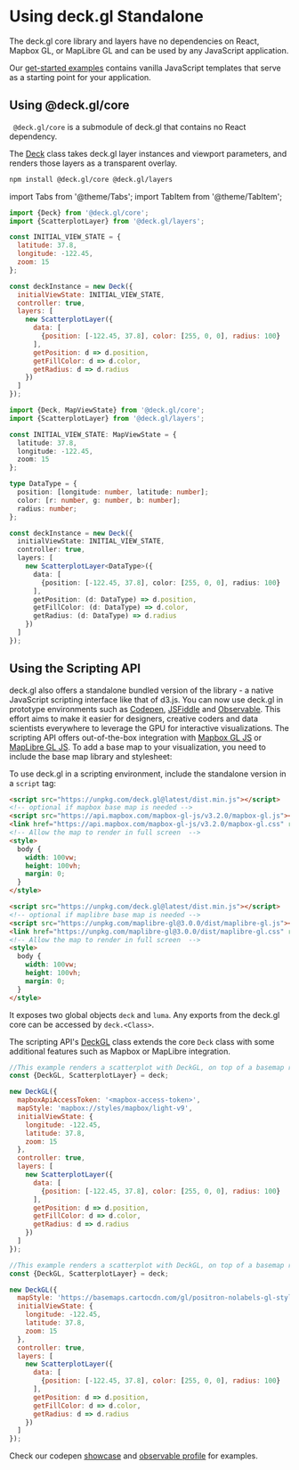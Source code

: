 # Using deck.gl Standalone

The deck.gl core library and layers have no dependencies on React, Mapbox GL, or MapLibre GL and can be used by any JavaScript application.

Our [get-started examples](https://github.com/visgl/deck.gl/tree/9.2-release/examples/get-started) contains vanilla JavaScript templates that serve as a starting point for your application.


## Using @deck.gl/core

` @deck.gl/core` is a submodule of deck.gl that contains no React dependency.

The [Deck](../api-reference/core/deck.md) class takes deck.gl layer instances and viewport parameters, and renders those layers as a transparent overlay.

```bash
npm install @deck.gl/core @deck.gl/layers
```

import Tabs from '@theme/Tabs';
import TabItem from '@theme/TabItem';

<Tabs groupId="language">
  <TabItem value="js" label="JavaScript">

```js
import {Deck} from '@deck.gl/core';
import {ScatterplotLayer} from '@deck.gl/layers';

const INITIAL_VIEW_STATE = {
  latitude: 37.8,
  longitude: -122.45,
  zoom: 15
};

const deckInstance = new Deck({
  initialViewState: INITIAL_VIEW_STATE,
  controller: true,
  layers: [
    new ScatterplotLayer({
      data: [
        {position: [-122.45, 37.8], color: [255, 0, 0], radius: 100}
      ],
      getPosition: d => d.position,
      getFillColor: d => d.color,
      getRadius: d => d.radius
    })
  ]
});
```

  </TabItem>
  <TabItem value="ts" label="TypeScript">

```ts
import {Deck, MapViewState} from '@deck.gl/core';
import {ScatterplotLayer} from '@deck.gl/layers';

const INITIAL_VIEW_STATE: MapViewState = {
  latitude: 37.8,
  longitude: -122.45,
  zoom: 15
};

type DataType = {
  position: [longitude: number, latitude: number];
  color: [r: number, g: number, b: number];
  radius: number;
};

const deckInstance = new Deck({
  initialViewState: INITIAL_VIEW_STATE,
  controller: true,
  layers: [
    new ScatterplotLayer<DataType>({
      data: [
        {position: [-122.45, 37.8], color: [255, 0, 0], radius: 100}
      ],
      getPosition: (d: DataType) => d.position,
      getFillColor: (d: DataType) => d.color,
      getRadius: (d: DataType) => d.radius
    })
  ]
});
```

  </TabItem>
</Tabs>


## Using the Scripting API

deck.gl also offers a standalone bundled version of the library - a native JavaScript scripting interface like that of d3.js. You can now use deck.gl in prototype environments such as [Codepen](https://codepen.io), [JSFiddle](https://jsfiddle.net) and [Observable](https://observablehq.com). This effort aims to make it easier for designers, creative coders and data scientists everywhere to leverage the GPU for interactive visualizations. The scripting API offers out-of-the-box integration with [Mapbox GL JS](https://mapbox.com) or [MapLibre GL JS](https://maplibre.org). To add a base map to your visualization, you need to include the base map library and stylesheet:

To use deck.gl in a scripting environment, include the standalone version in a `script` tag:

<Tabs groupId="map-library">
  <TabItem value="mapbox" label="Mapbox">

```html
<script src="https://unpkg.com/deck.gl@latest/dist.min.js"></script>
<!-- optional if mapbox base map is needed -->
<script src="https://api.mapbox.com/mapbox-gl-js/v3.2.0/mapbox-gl.js"></script>
<link href="https://api.mapbox.com/mapbox-gl-js/v3.2.0/mapbox-gl.css" rel="stylesheet" />
<!-- Allow the map to render in full screen  -->
<style>
  body {
    width: 100vw;
    height: 100vh;
    margin: 0;
  }
</style>
```

  </TabItem>
  <TabItem value="maplibre" label="MapLibre">

```html
<script src="https://unpkg.com/deck.gl@latest/dist.min.js"></script>
<!-- optional if maplibre base map is needed -->
<script src="https://unpkg.com/maplibre-gl@3.0.0/dist/maplibre-gl.js"></script>
<link href="https://unpkg.com/maplibre-gl@3.0.0/dist/maplibre-gl.css" rel="stylesheet" />
<!-- Allow the map to render in full screen  -->
<style>
  body {
    width: 100vw;
    height: 100vh;
    margin: 0;
  }
</style>
```

  </TabItem>
</Tabs>

It exposes two global objects `deck` and `luma`. Any exports from the deck.gl core can be accessed by `deck.<Class>`.

The scripting API's [DeckGL](../api-reference/core/deckgl.md) class extends the core `Deck` class with some additional features such as Mapbox or MapLibre integration.

<Tabs groupId="map-library">
  <TabItem value="mapbox" label="Mapbox">

```js
//This example renders a scatterplot with DeckGL, on top of a basemap rendered with mapbox-gl, using a map style JSON from Carto.
const {DeckGL, ScatterplotLayer} = deck;

new DeckGL({
  mapboxApiAccessToken: '<mapbox-access-token>',
  mapStyle: 'mapbox://styles/mapbox/light-v9',
  initialViewState: {
    longitude: -122.45,
    latitude: 37.8,
    zoom: 15
  },
  controller: true,
  layers: [
    new ScatterplotLayer({
      data: [
        {position: [-122.45, 37.8], color: [255, 0, 0], radius: 100}
      ],
      getPosition: d => d.position,
      getFillColor: d => d.color,
      getRadius: d => d.radius
    })
  ]
});
```

  </TabItem>
  <TabItem value="maplibre" label="MapLibre">

```js
//This example renders a scatterplot with DeckGL, on top of a basemap rendered with maplibre-gl, using a map style JSON from Carto.
const {DeckGL, ScatterplotLayer} = deck;

new DeckGL({
  mapStyle: 'https://basemaps.cartocdn.com/gl/positron-nolabels-gl-style/style.json',
  initialViewState: {
    longitude: -122.45,
    latitude: 37.8,
    zoom: 15
  },
  controller: true,
  layers: [
    new ScatterplotLayer({
      data: [
        {position: [-122.45, 37.8], color: [255, 0, 0], radius: 100}
      ],
      getPosition: d => d.position,
      getFillColor: d => d.color,
      getRadius: d => d.radius
    })
  ]
});
```

  </TabItem>
</Tabs>

Check our codepen [showcase](https://codepen.io/vis-gl) and [observable profile](https://beta.observablehq.com/@pessimistress) for examples.
